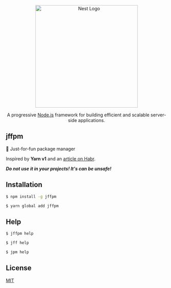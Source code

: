 <p align="center">
  <a href="http://nestjs.com/" target="blank"><img src="https://nestjs.com/img/logo_text.svg" width="320" alt="Nest Logo" /></a>
</p>

[circleci-image]: https://img.shields.io/circleci/build/github/nestjs/nest/master?token=abc123def456
[circleci-url]: https://circleci.com/gh/nestjs/nest

  <p align="center">A progressive <a href="http://nodejs.org" target="_blank">Node.js</a> framework for building efficient and scalable server-side applications.</p>
    <p align="center">

## jffpm
🤣 Just-for-fun package manager

Inspired by **Yarn v1** and an [article on Habr](https://habr.com/ru/company/timeweb/blog/662830/).

***Do not use it in your projects! It's can be unsafe!***

## Installation
```bash
$ npm install -g jffpm
```
```bash
$ yarn global add jffpm
```

## Help
```bash
$ jffpm help
```
```bash
$ jff help
```
```bash
$ jpm help
```

## License
[MIT](https://github.com/ItzNeviKat/jffpm/blob/lord/LICENSE)

